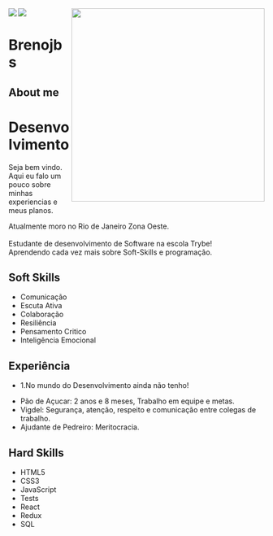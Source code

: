 <a href="https://github.com/anuraghazra/github-readme-stats">
  <img align="center" src="https://github-readme-stats.vercel.app/api/top-langs/?username=anuraghazra&langs_count=4" />
</a>
<a href="https://github.com/Brenojbs/github-readme-stats">
  <img align="left" src="https://github-readme-stats.vercel.app/api?username=Brenojbs&show_icons=true" />
</a>


<img align="right" src="https://octocat-generator-assets.githubusercontent.com/my-octocat-1617470191191.png" width="380px" heigth="380px">

# Brenojbs
## About me

<h1>Desenvolvimento</h1>
<p align="left"> Seja bem vindo. Aqui eu falo um pouco sobre minhas experiencias e meus planos. <br>
  
  Atualmente moro no Rio de Janeiro Zona Oeste.<br>
  <br>
  Estudante de desenvolvimento de Software na escola Trybe!<br>
  Aprendendo cada vez mais sobre Soft-Skills e programação.

<h2>Soft Skills</h2>

<p>
  <ul>
    <li>Comunicação</li>
    <li>Escuta Ativa</li>
    <li>Colaboração</li>
    <li>Resiliência</li>
    <li>Pensamento Critico</li>
    <li>Inteligência Emocional</li>
  </ul>
</p>


</p>
<h2>Experiência</h2>
<ul>
        <li><p>1.No mundo do Desenvolvimento ainda não tenho!</p></li>

<li>Pão de Açucar: 2 anos e 8 meses, Trabalho em equipe e metas.</li>
<li>Vigdel: Segurança, atenção, respeito e comunicação entre colegas de trabalho.</li>
<li>Ajudante de Pedreiro: Meritocracia.</li>
</ul>
<h2>Hard Skills</h2>
<p>
  <ul>
    <li>HTML5</li>
    <li>CSS3</li>
    <li>JavaScript</li>
    <li>Tests</li>
    <li>React</li>
    <li>Redux</li>
    <li>SQL</li>
  </ul>
</p>
